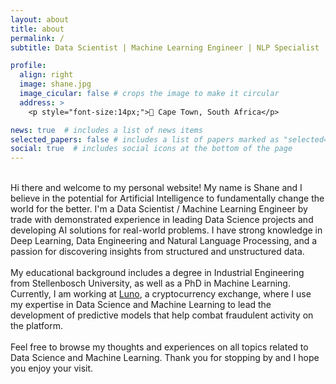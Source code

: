 ```yaml
---
layout: about
title: about
permalink: /
subtitle: Data Scientist | Machine Learning Engineer | NLP Specialist

profile:
  align: right
  image: shane.jpg
  image_cicular: false # crops the image to make it circular
  address: >
    <p style="font-size:14px;">📍 Cape Town, South Africa</p>

news: true  # includes a list of news items
selected_papers: false # includes a list of papers marked as "selected={true}"
social: true  # includes social icons at the bottom of the page
---
```


<p>
<br>
Hi there and welcome to my personal website! My name is Shane and I believe in the potential for Artificial Intelligence to fundamentally change the world for the better. I'm a Data Scientist / Machine Learning Engineer by trade with demonstrated experience in leading Data Science projects and developing AI solutions for real-world problems. I have strong knowledge in Deep Learning, Data Engineering and Natural Language Processing, and a passion for discovering insights from structured and unstructured data.
<br><br>
My educational background includes a degree in Industrial Engineering from Stellenbosch University, as well as a PhD in Machine Learning. Currently, I am working at <a href='http://www.luno.com'>Luno</a>, a cryptocurrency exchange, where I use my expertise in Data Science and Machine Learning to lead the development of predictive models that help combat fraudulent activity on the platform.
<br><br>
Feel free to browse my thoughts and experiences on all topics related to Data Science and Machine Learning. Thank you for stopping by and I hope you enjoy your visit.
</p>
